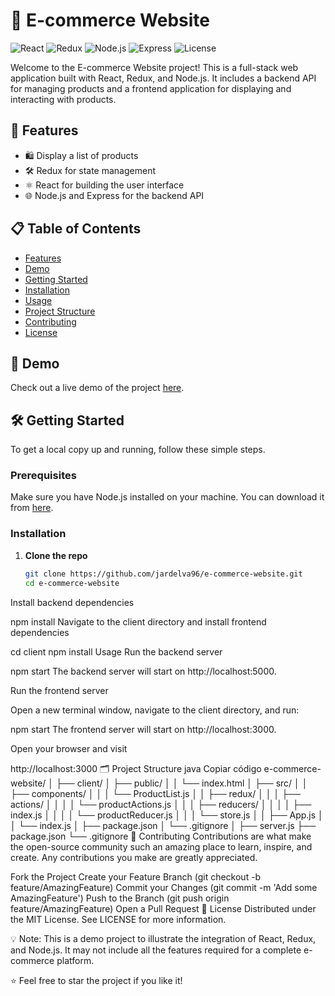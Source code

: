 # 🛒 E-commerce Website

![React](https://img.shields.io/badge/React-17.0.2-blue?style=for-the-badge&logo=react)
![Redux](https://img.shields.io/badge/Redux-4.1.0-purple?style=for-the-badge&logo=redux)
![Node.js](https://img.shields.io/badge/Node.js-14.17.0-green?style=for-the-badge&logo=node.js)
![Express](https://img.shields.io/badge/Express-4.17.1-black?style=for-the-badge&logo=express)
![License](https://img.shields.io/badge/License-MIT-blue.svg?style=for-the-badge)

Welcome to the E-commerce Website project! This is a full-stack web application built with React, Redux, and Node.js. It includes a backend API for managing products and a frontend application for displaying and interacting with products.

## 🚀 Features

- 🛍️ Display a list of products
- 🛠️ Redux for state management
- ⚛️ React for building the user interface
- 🌐 Node.js and Express for the backend API

## 📋 Table of Contents

- [Features](#-features)
- [Demo](#-demo)
- [Getting Started](#-getting-started)
- [Installation](#-installation)
- [Usage](#-usage)
- [Project Structure](#-project-structure)
- [Contributing](#-contributing)
- [License](#-license)

## 🎥 Demo

Check out a live demo of the project [here](#).

## 🛠 Getting Started

To get a local copy up and running, follow these simple steps.

### Prerequisites

Make sure you have Node.js installed on your machine. You can download it from [here](https://nodejs.org/).

### Installation

1. **Clone the repo**

   ```sh
   git clone https://github.com/jardelva96/e-commerce-website.git
   cd e-commerce-website
   
Install backend dependencies


npm install
Navigate to the client directory and install frontend dependencies


cd client
npm install
Usage
Run the backend server


npm start
The backend server will start on http://localhost:5000.

Run the frontend server

Open a new terminal window, navigate to the client directory, and run:


npm start
The frontend server will start on http://localhost:3000.

Open your browser and visit


http://localhost:3000
🗂 Project Structure
java
Copiar código
e-commerce-website/
│
├── client/
│   ├── public/
│   │   └── index.html
│   ├── src/
│   │   ├── components/
│   │   │   └── ProductList.js
│   │   ├── redux/
│   │   │   ├── actions/
│   │   │   │   └── productActions.js
│   │   │   ├── reducers/
│   │   │   │   ├── index.js
│   │   │   │   └── productReducer.js
│   │   │   └── store.js
│   │   ├── App.js
│   │   └── index.js
│   ├── package.json
│   └── .gitignore
│
├── server.js
├── package.json
└── .gitignore
🤝 Contributing
Contributions are what make the open-source community such an amazing place to learn, inspire, and create. Any contributions you make are greatly appreciated.

Fork the Project
Create your Feature Branch (git checkout -b feature/AmazingFeature)
Commit your Changes (git commit -m 'Add some AmazingFeature')
Push to the Branch (git push origin feature/AmazingFeature)
Open a Pull Request
📄 License
Distributed under the MIT License. See LICENSE for more information.

💡 Note: This is a demo project to illustrate the integration of React, Redux, and Node.js. It may not include all the features required for a complete e-commerce platform.

⭐️ Feel free to star the project if you like it!

